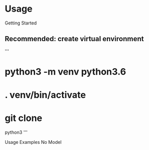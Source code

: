 # Usage

Getting Started

## Recommended: create virtual environment

'''
# python3 -m venv python3.6
# . venv/bin/activate
# git clone 
python3 
'''

Usage Examples
No Model

